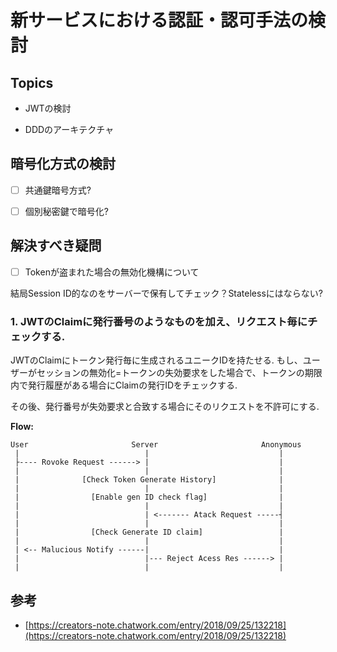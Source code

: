 # 新サービスにおける認証・認可手法の検討


## Topics

- JWTの検討

- DDDのアーキテクチャ


## 暗号化方式の検討

- [ ] 共通鍵暗号方式?

- [ ] 個別秘密鍵で暗号化?

## 解決すべき疑問

- [ ] Tokenが盗まれた場合の無効化機構について

結局Session ID的なのをサーバーで保有してチェック？Statelessにはならない?

### 1. JWTのClaimに発行番号のようなものを加え、リクエスト毎にチェックする.

JWTのClaimにトークン発行毎に生成されるユニークIDを持たせる. もし、ユーザーがセッションの無効化=トークンの失効要求をした場合で、トークンの期限内で発行履歴がある場合にClaimの発行IDをチェックする.

その後、発行番号が失効要求と合致する場合にそのリクエストを不許可にする.



**Flow:**

```
User                       Server                       Anonymous
 |                            |                             |
 ├---- Rovoke Request ------> |                             |
 |                            |                             |
 |              [Check Token Generate History]              |
 |                            |                             |
 |                [Enable gen ID check flag]                |
 |                            |                             |
 |                            | <------- Atack Request -----┤
 |                            |                             |
 |                [Check Generate ID claim]                 |
 |                            |                             |
 | <-- Malucious Notify ------|                             |
 |                            |--- Reject Acess Res ------> |
 |                            |                             |
```




## 参考

- [https://creators-note.chatwork.com/entry/2018/09/25/132218](https://creators-note.chatwork.com/entry/2018/09/25/132218)
